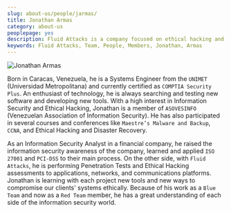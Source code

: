 ```yaml
---
slug: about-us/people/jarmas/
title: Jonathan Armas
category: about-us
peoplepage: yes
description: Fluid Attacks is a company focused on ethical hacking and pentesting in applications with over 18 year of experience providing our services to the Colombian market. The purpose of this page is to present a small overview about the experience, education and achievements of Jonathan Armas.
keywords: Fluid Attacks, Team, People, Members, Jonathan, Armas
---
```


<div class="imgblock">

![Jonathan
Armas](https://res.cloudinary.com/fluid-attacks/image/upload/v1620228152/airs/about-us/people/jarmas_a1epeq.webp)

</div>

Born in Caracas, Venezuela, he is a Systems Engineer from the `UNIMET`
(Universidad Metropolitana) and currently certified as `COMPTIA Security
Plus`. An enthusiast of technology, he is always searching and testing
new software and developing new tools. With a high interest in
Information Security and Ethical Hacking, Jonathan is a member of
`ASOVESINFO` (Venezuelan Association of Information Security). He has
also participated in several courses and conferences like `Maestre’s
Malware and Backup`, `CCNA`, and Ethical Hacking and Disaster Recovery.

As an Information Security Analyst in a financial company, he raised the
information security awareness of the company, learned and applied
`ISO 27001` and `PCI-DSS` to their main process. On the other side, with
`Fluid Attacks`, he is performing Penetration Tests and Ethical Hacking
assessments to applications, networks, and communications platforms.
Jonathan is learning with each project new tools and new ways to
compromise our clients' systems ethically. Because of his work as a
`Blue Team` and now as a `Red Team` member, he has a great understanding
of each side of the information security world.
